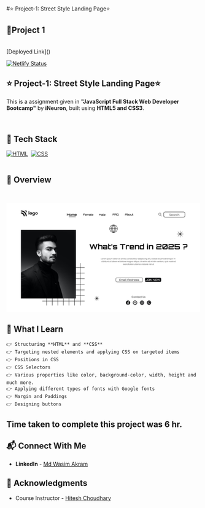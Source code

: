 #⭐ Project-1: Street Style Landing Page⭐
## 🔗Project 1 

<br>
 [Deployed Link]()

[![Netlify Status](https://api.netlify.com/api/v1/badges/753204a5-241d-46fe-a9f1-2be38e437b84/deploy-status)](https://app.netlify.com/sites/imaginative-souffle-804564/deploys)


## ⭐ Project-1: Street Style Landing Page⭐



This is a assignment given in **"JavaScript Full Stack Web Developer Bootcamp"** by **iNeuron**, built using **HTML5 and CSS3**.
<br>

<br>

## 📌 Tech Stack

[![HTML](https://img.shields.io/badge/html5%20-%23E34F26.svg?&style=for-the-badge&logo=html5&logoColor=white)](https://github.com/pk170970)&nbsp;
[![CSS](https://img.shields.io/badge/css3%20-%231572B6.svg?&style=for-the-badge&logo=css3&logoColor=white)](https://github.com/pk170970)&nbsp;
<br>
<br>

## 📌 Overview

<br>

![Screenshot](./1.png)


## 📌 What I Learn
    👉 Structuring **HTML** and **CSS**
    👉 Targeting nested elements and applying CSS on targeted items
    👉 Positions in CSS
    👉 CSS Selectors
    👉 Various properties like color, background-color, width, height and much more.
    👉 Applying different types of fonts with Google fonts
    👉 Margin and Paddings
    👉 Designing buttons

## Time taken to complete this project was **6 hr**.

## 📬 Connect With Me

- **LinkedIn** - [Md Wasim Akram](https://www.linkedin.com/in/technowasim3/)

## 📌 Acknowledgments

- Course Instructor - [Hitesh Choudhary](https://github.com/hiteshchoudhary)
